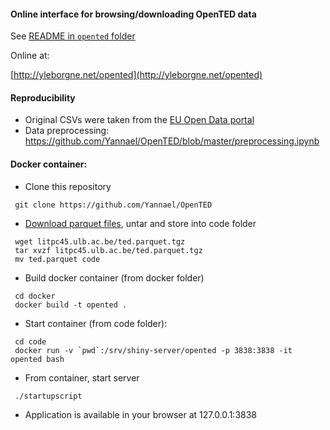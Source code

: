 #### Online interface for browsing/downloading OpenTED data

See [README in `opented` folder](https://github.com/Yannael/OpenTED/tree/master/code)

Online at: 

[http://yleborgne.net/opented](http://yleborgne.net/opented)

#### Reproducibility

* Original CSVs were taken from the [EU Open Data portal](https://data.europa.eu/euodp/en/data/dataset/ted-csv)
* Data preprocessing: https://github.com/Yannael/OpenTED/blob/master/preprocessing.ipynb

#### Docker container:
* Clone this repository

```
 git clone https://github.com/Yannael/OpenTED 
```

* [Download parquet files](), untar and store into code folder

```  
 wget litpc45.ulb.ac.be/ted.parquet.tgz
 tar xvzf litpc45.ulb.ac.be/ted.parquet.tgz
 mv ted.parquet code
```

* Build docker container (from docker folder)

```
 cd docker
 docker build -t opented .
```

* Start container (from code folder):

```
 cd code
 docker run -v `pwd`:/srv/shiny-server/opented -p 3838:3838 -it opented bash
```

* From container, start server

```  
 ./startupscript
```

* Application is available in your browser at 127.0.0.1:3838
  
  